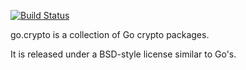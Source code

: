 [![Build Status](https://travis-ci.org/paypal/go.crypto.png)](https://travis-ci.org/paypal/go.crypto)

go.crypto is a collection of Go crypto packages.

It is released under a BSD-style license similar to Go's.
